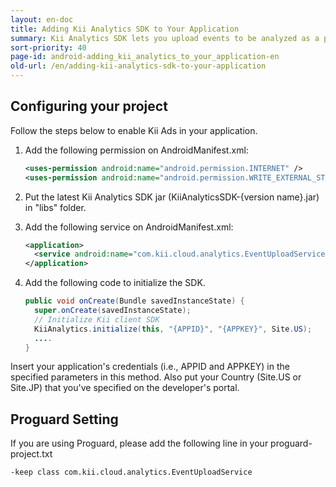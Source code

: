 ```yaml
---
layout: en-doc
title: Adding Kii Analytics SDK to Your Application
summary: Kii Analytics SDK lets you upload events to be analyzed as a part of Flex Analysis.  It also let you get the analytics results.
sort-priority: 40
page-id: android-adding_kii_analytics_to_your_application-en
old-url: /en/adding-kii-analytics-sdk-to-your-application
---
```

## Configuring your project

Follow the steps below to enable Kii Ads in your application.

1. Add the following permission on AndroidManifest.xml:

    ```xml
    <uses-permission android:name="android.permission.INTERNET" />
    <uses-permission android:name="android.permission.WRITE_EXTERNAL_STORAGE" />
    ```

2. Put the latest Kii Analytics SDK jar (KiiAnalyticsSDK-{version name}.jar) in "libs" folder.

3. Add the following service on AndroidManifest.xml:

    ```xml
    <application>
      <service android:name="com.kii.cloud.analytics.EventUploadService" />
    </application>
    ```

4. Add the following code to initialize the SDK.

    ```java
    public void onCreate(Bundle savedInstanceState) {
      super.onCreate(savedInstanceState);
      // Initialize Kii client SDK
      KiiAnalytics.initialize(this, "{APPID}", "{APPKEY}", Site.US);
      ....
    }
    ```

Insert your application's credentials (i.e., APPID and APPKEY) in the specified parameters in this method.  Also put your Country (Site.US or Site.JP) that you've specified on the developer's portal.

## Proguard Setting

If you are using Proguard, please add the following line in your proguard-project.txt

```
-keep class com.kii.cloud.analytics.EventUploadService
```
